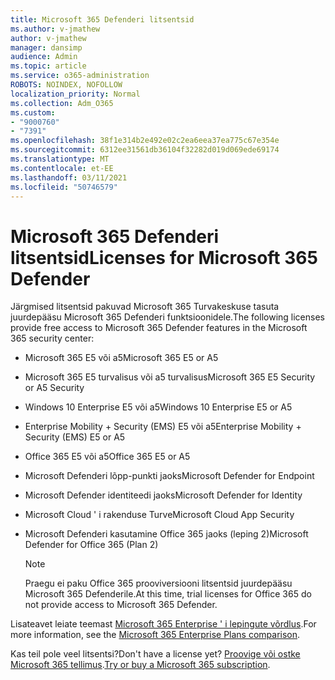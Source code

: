 ```yaml
---
title: Microsoft 365 Defenderi litsentsid
ms.author: v-jmathew
author: v-jmathew
manager: dansimp
audience: Admin
ms.topic: article
ms.service: o365-administration
ROBOTS: NOINDEX, NOFOLLOW
localization_priority: Normal
ms.collection: Adm_O365
ms.custom:
- "9000760"
- "7391"
ms.openlocfilehash: 38f1e314b2e492e02c2ea6eea37ea775c67e354e
ms.sourcegitcommit: 6312ee31561db36104f32282d019d069ede69174
ms.translationtype: MT
ms.contentlocale: et-EE
ms.lasthandoff: 03/11/2021
ms.locfileid: "50746579"
---
```

# <a name="licenses-for-microsoft-365-defender"></a><span data-ttu-id="bcb71-102">Microsoft 365 Defenderi litsentsid</span><span class="sxs-lookup"><span data-stu-id="bcb71-102">Licenses for Microsoft 365 Defender</span></span>

<span data-ttu-id="bcb71-103">Järgmised litsentsid pakuvad Microsoft 365 Turvakeskuse tasuta juurdepääsu Microsoft 365 Defenderi funktsioonidele.</span><span class="sxs-lookup"><span data-stu-id="bcb71-103">The following licenses provide free access to Microsoft 365 Defender features in the Microsoft 365 security center:</span></span>

- <span data-ttu-id="bcb71-104">Microsoft 365 E5 või a5</span><span class="sxs-lookup"><span data-stu-id="bcb71-104">Microsoft 365 E5 or A5</span></span>
- <span data-ttu-id="bcb71-105">Microsoft 365 E5 turvalisus või a5 turvalisus</span><span class="sxs-lookup"><span data-stu-id="bcb71-105">Microsoft 365 E5 Security or A5 Security</span></span>
- <span data-ttu-id="bcb71-106">Windows 10 Enterprise E5 või a5</span><span class="sxs-lookup"><span data-stu-id="bcb71-106">Windows 10 Enterprise E5 or A5</span></span>
- <span data-ttu-id="bcb71-107">Enterprise Mobility + Security (EMS) E5 või a5</span><span class="sxs-lookup"><span data-stu-id="bcb71-107">Enterprise Mobility + Security (EMS) E5 or A5</span></span>
- <span data-ttu-id="bcb71-108">Office 365 E5 või a5</span><span class="sxs-lookup"><span data-stu-id="bcb71-108">Office 365 E5 or A5</span></span>
- <span data-ttu-id="bcb71-109">Microsoft Defenderi lõpp-punkti jaoks</span><span class="sxs-lookup"><span data-stu-id="bcb71-109">Microsoft Defender for Endpoint</span></span>
- <span data-ttu-id="bcb71-110">Microsoft Defender identiteedi jaoks</span><span class="sxs-lookup"><span data-stu-id="bcb71-110">Microsoft Defender for Identity</span></span>
- <span data-ttu-id="bcb71-111">Microsoft Cloud ' i rakenduse Turve</span><span class="sxs-lookup"><span data-stu-id="bcb71-111">Microsoft Cloud App Security</span></span>
- <span data-ttu-id="bcb71-112">Microsoft Defenderi kasutamine Office 365 jaoks (leping 2)</span><span class="sxs-lookup"><span data-stu-id="bcb71-112">Microsoft Defender for Office 365 (Plan 2)</span></span>

    > [!NOTE]
    > <span data-ttu-id="bcb71-113">Praegu ei paku Office 365 prooviversiooni litsentsid juurdepääsu Microsoft 365 Defenderile.</span><span class="sxs-lookup"><span data-stu-id="bcb71-113">At this time, trial licenses for Office 365 do not provide access to Microsoft 365 Defender.</span></span>

<span data-ttu-id="bcb71-114">Lisateavet leiate teemast [Microsoft 365 Enterprise ' i lepingute võrdlus](https://go.microsoft.com/fwlink/?linkid=2143458).</span><span class="sxs-lookup"><span data-stu-id="bcb71-114">For more information, see the [Microsoft 365 Enterprise Plans comparison](https://go.microsoft.com/fwlink/?linkid=2143458).</span></span>

<span data-ttu-id="bcb71-115">Kas teil pole veel litsentsi?</span><span class="sxs-lookup"><span data-stu-id="bcb71-115">Don't have a license yet?</span></span> <span data-ttu-id="bcb71-116">[Proovige või ostke Microsoft 365 tellimus](https://go.microsoft.com/fwlink/?linkid=2143625).</span><span class="sxs-lookup"><span data-stu-id="bcb71-116">[Try or buy a Microsoft 365 subscription](https://go.microsoft.com/fwlink/?linkid=2143625).</span></span>
